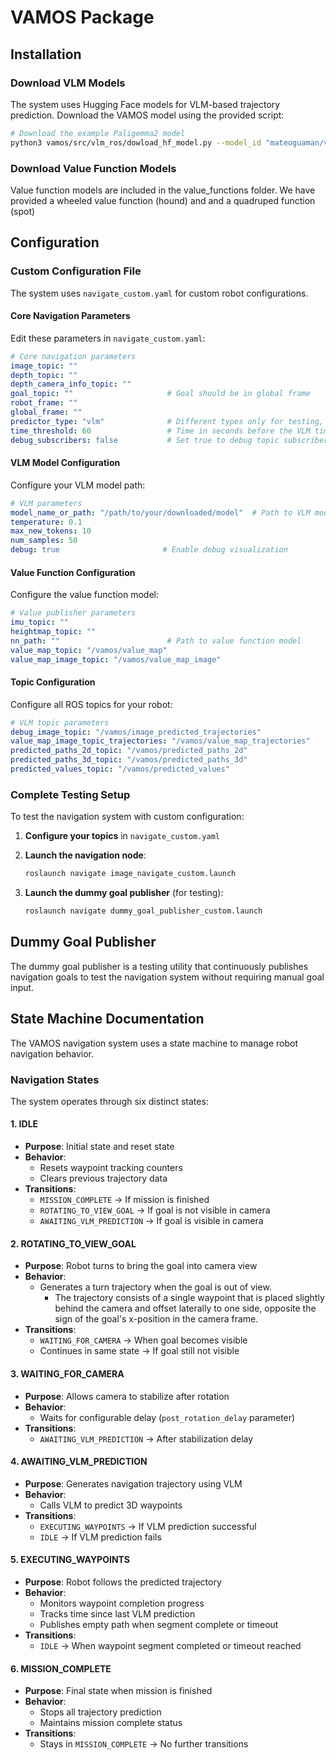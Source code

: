 # VAMOS Package

## Installation

### Download VLM Models

The system uses Hugging Face models for VLM-based trajectory prediction. Download the VAMOS model using the provided script:

```bash
# Download the example Paligemma2 model
python3 vamos/src/vlm_ros/dowload_hf_model.py --model_id "mateoguaman/vamos_navigation_only"
```
### Download Value Function Models

Value function models are included in the value_functions folder. We have provided a wheeled value function (hound) and and a quadruped function (spot)

## Configuration

### Custom Configuration File

The system uses `navigate_custom.yaml` for custom robot configurations.

#### Core Navigation Parameters

Edit these parameters in `navigate_custom.yaml`:

```yaml
# Core navigation parameters
image_topic: ""
depth_topic: ""
depth_camera_info_topic: ""
goal_topic: ""                     # Goal should be in global frame
robot_frame: ""
global_frame: ""
predictor_type: "vlm"              # Different types only for testing, always use vlm
time_threshold: 60                 # Time in seconds before the VLM times out and replans
debug_subscribers: false           # Set true to debug topic subscribers
```

#### VLM Model Configuration

Configure your VLM model path:

```yaml
# VLM parameters
model_name_or_path: "/path/to/your/downloaded/model"  # Path to VLM model
temperature: 0.1
max_new_tokens: 10
num_samples: 50
debug: true                       # Enable debug visualization
```

#### Value Function Configuration

Configure the value function model:

```yaml
# Value publisher parameters
imu_topic: ""
heightmap_topic: ""
nn_path: ""                        # Path to value function model
value_map_topic: "/vamos/value_map"
value_map_image_topic: "/vamos/value_map_image"
```

#### Topic Configuration

Configure all ROS topics for your robot:

```yaml
# VLM topic parameters
debug_image_topic: "/vamos/image_predicted_trajectories"
value_map_image_topic_trajectories: "/vamos/value_map_trajectories"
predicted_paths_2d_topic: "/vamos/predicted_paths_2d"
predicted_paths_3d_topic: "/vamos/predicted_paths_3d"
predicted_values_topic: "/vamos/predicted_values"
```

### Complete Testing Setup

To test the navigation system with custom configuration:

1. **Configure your topics** in `navigate_custom.yaml`

2. **Launch the navigation node**:
   ```bash
   roslaunch navigate image_navigate_custom.launch
   ```

3. **Launch the dummy goal publisher** (for testing):
   ```bash
   roslaunch navigate dummy_goal_publisher_custom.launch
   ```

## Dummy Goal Publisher

The dummy goal publisher is a testing utility that continuously publishes navigation goals to test the navigation system without requiring manual goal input.

## State Machine Documentation

The VAMOS navigation system uses a state machine to manage robot navigation behavior.

### Navigation States

The system operates through six distinct states:

#### 1. IDLE
- **Purpose**: Initial state and reset state
- **Behavior**: 
  - Resets waypoint tracking counters
  - Clears previous trajectory data
- **Transitions**:
  - `MISSION_COMPLETE` → If mission is finished
  - `ROTATING_TO_VIEW_GOAL` → If goal is not visible in camera
  - `AWAITING_VLM_PREDICTION` → If goal is visible in camera

#### 2. ROTATING_TO_VIEW_GOAL
- **Purpose**: Robot turns to bring the goal into camera view
- **Behavior**:
  - Generates a turn trajectory when the goal is out of view.
    - The trajectory consists of a single waypoint that is placed slightly behind the camera
      and offset laterally to one side, opposite the sign of the goal's x-position in the camera frame.
- **Transitions**:
  - `WAITING_FOR_CAMERA` → When goal becomes visible
  - Continues in same state → If goal still not visible

#### 3. WAITING_FOR_CAMERA
- **Purpose**: Allows camera to stabilize after rotation
- **Behavior**:
  - Waits for configurable delay (`post_rotation_delay` parameter)
- **Transitions**:
  - `AWAITING_VLM_PREDICTION` → After stabilization delay

#### 4. AWAITING_VLM_PREDICTION
- **Purpose**: Generates navigation trajectory using VLM
- **Behavior**:
  - Calls VLM to predict 3D waypoints
- **Transitions**:
  - `EXECUTING_WAYPOINTS` → If VLM prediction successful
  - `IDLE` → If VLM prediction fails

#### 5. EXECUTING_WAYPOINTS
- **Purpose**: Robot follows the predicted trajectory
- **Behavior**:
  - Monitors waypoint completion progress
  - Tracks time since last VLM prediction
  - Publishes empty path when segment complete or timeout
- **Transitions**:
  - `IDLE` → When waypoint segment completed or timeout reached

#### 6. MISSION_COMPLETE
- **Purpose**: Final state when mission is finished
- **Behavior**:
  - Stops all trajectory prediction
  - Maintains mission complete status
- **Transitions**:
  - Stays in `MISSION_COMPLETE` → No further transitions